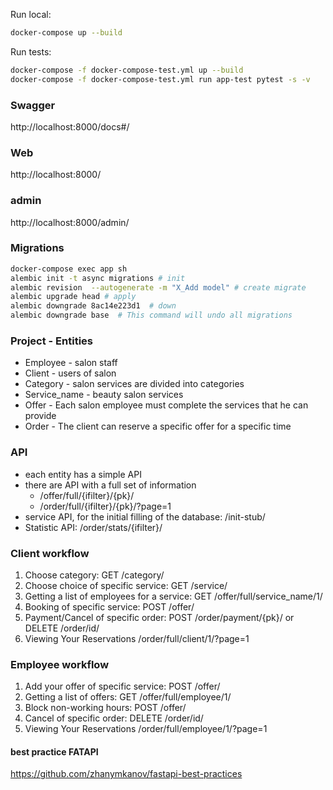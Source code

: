 Run local:    
   ```bash
   docker-compose up --build
   ``` 

Run tests:
   ```bash
   docker-compose -f docker-compose-test.yml up --build 
   docker-compose -f docker-compose-test.yml run app-test pytest -s -v
   ```

### Swagger
http://localhost:8000/docs#/

### Web
http://localhost:8000/

### admin
http://localhost:8000/admin/


### Migrations
   ```bash
   docker-compose exec app sh   
   alembic init -t async migrations # init
   alembic revision  --autogenerate -m "X_Add model" # create migrate
   alembic upgrade head # apply
   alembic downgrade 8ac14e223d1  # down
   alembic downgrade base  # This command will undo all migrations
   ```

### Project - Entities
* Employee - salon staff
* Client - users of salon
* Category - salon services are divided into categories
* Service_name - beauty salon services
* Offer - Each salon employee must complete the services that he can provide
* Order - The client can reserve a specific offer for a specific time

### API
* each entity has a simple API
* there are API with a full set of information
  * /offer/full/{ifilter}/{pk}/
  * /order/full/{ifilter}/{pk}/?page=1
* service API, for the initial filling of the database: /init-stub/
* Statistic API: /order/stats/{ifilter}/

### Client workflow
1. Choose category: GET /category/
2. Choose choice of specific service: GET /service/
3. Getting a list of employees for a service: GET /offer/full/service_name/1/
4. Booking of specific service: POST /offer/
5. Payment/Cancel of specific order: POST /order/payment/{pk}/ or DELETE /order/id/
6. Viewing Your Reservations /order/full/client/1/?page=1

### Employee workflow
1. Add your offer of specific service: POST /offer/
2. Getting a list of offers: GET /offer/full/employee/1/
3. Block non-working hours: POST /offer/
4. Cancel of specific order: DELETE /order/id/
5. Viewing Your Reservations /order/full/employee/1/?page=1


#### best practice FATAPI
https://github.com/zhanymkanov/fastapi-best-practices
